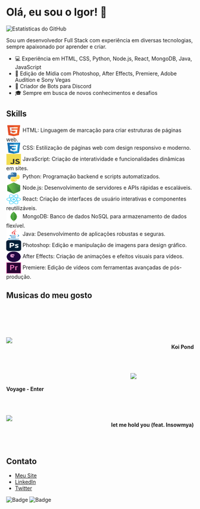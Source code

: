 # Olá, eu sou o Igor! 👋

![Estatísticas do GitHub](https://github-readme-stats.vercel.app/api?username=IgorAx&show_icons=true&theme=radical)

Sou um desenvolvedor Full Stack com experiência em diversas tecnologias, sempre apaixonado por aprender e criar.

- 💻 Experiência em HTML, CSS, Python, Node.js, React, MongoDB, Java, JavaScript
- 🎥 Edição de Mídia com Photoshop, After Effects, Premiere, Adobe Audition e Sony Vegas
- 🤖 Criador de Bots para Discord
- 🎓 Sempre em busca de novos conhecimentos e desafios

## Skills

<div>
  <img align="center" alt="HTML" height="30" width="40" src="https://raw.githubusercontent.com/devicons/devicon/master/icons/html5/html5-original.svg">
  <span>HTML: Linguagem de marcação para criar estruturas de páginas web.</span>
</div>
<div>
  <img align="center" alt="CSS" height="30" width="40" src="https://raw.githubusercontent.com/devicons/devicon/master/icons/css3/css3-original.svg">
  <span>CSS: Estilização de páginas web com design responsivo e moderno.</span>
</div>
<div>
  <img align="center" alt="JavaScript" height="30" width="40" src="https://raw.githubusercontent.com/devicons/devicon/master/icons/javascript/javascript-original.svg">
  <span>JavaScript: Criação de interatividade e funcionalidades dinâmicas em sites.</span>
</div>
<div>
  <img align="center" alt="Python" height="30" width="40" src="https://raw.githubusercontent.com/devicons/devicon/master/icons/python/python-original.svg">
  <span>Python: Programação backend e scripts automatizados.</span>
</div>
<div>
  <img align="center" alt="Node.js" height="30" width="40" src="https://raw.githubusercontent.com/devicons/devicon/master/icons/nodejs/nodejs-original.svg">
  <span>Node.js: Desenvolvimento de servidores e APIs rápidas e escaláveis.</span>
</div>
<div>
  <img align="center" alt="React" height="30" width="40" src="https://raw.githubusercontent.com/devicons/devicon/master/icons/react/react-original.svg">
  <span>React: Criação de interfaces de usuário interativas e componentes reutilizáveis.</span>
</div>
<div>
  <img align="center" alt="MongoDB" height="30" width="40" src="https://raw.githubusercontent.com/devicons/devicon/master/icons/mongodb/mongodb-original.svg">
  <span>MongoDB: Banco de dados NoSQL para armazenamento de dados flexível.</span>
</div>
<div>
  <img align="center" alt="Java" height="30" width="40" src="https://raw.githubusercontent.com/devicons/devicon/master/icons/java/java-original.svg">
  <span>Java: Desenvolvimento de aplicações robustas e seguras.</span>
</div>
<div>
  <img align="center" alt="Photoshop" height="30" width="40" src="https://raw.githubusercontent.com/devicons/devicon/master/icons/photoshop/photoshop-plain.svg">
  <span>Photoshop: Edição e manipulação de imagens para design gráfico.</span>
</div>
<div>
  <img align="center" alt="After Effects" height="30" width="40" src="https://raw.githubusercontent.com/devicons/devicon/master/icons/aftereffects/aftereffects-original.svg">
  <span>After Effects: Criação de animações e efeitos visuais para vídeos.</span>
</div>
<div>
  <img align="center" alt="Premiere" height="30" width="40" src="https://raw.githubusercontent.com/devicons/devicon/master/icons/premierepro/premierepro-original.svg">
  <span>Premiere: Edição de vídeos com ferramentas avançadas de pós-produção.</span>
</div>

## Musicas do meu gosto

<div>
    <br>
    <br>
    <br>
    <br>
    <p align="right">
        <a href = "https://www.youtube.com/watch?v=KbKT-Z4VH_8">
            <img src = "https://i.ytimg.com/vi/KbKT-Z4VH_8/hq720.jpg?sqp=-oaymwEcCNAFEJQDSFXyq4qpAw4IARUAAIhCGAFwAcABBg==&rs=AOn4CLC-8HALNvl-7EKP_C5L_hfUcV2GWA" width = "170" align = "left">
        </a>
        <b><br>Koi Pond</b>
    </p>
    <br>
    <br>
    <p align="left">
        <a href = "https://www.youtube.com/watch?v=QmoM8XzAeRc">
            <img  src ="https://i.ytimg.com/vi/1o95Xo7oG64/hqdefault.jpg?sqp=-oaymwEcCOADEI4CSFXyq4qpAw4IARUAAIhCGAFwAcABBg==&rs=AOn4CLADwhbI3DtuD2HUV8EI_mzm3dz8Sw" width="170" align="right">
        </a>
        <b><br><br>Voyage - Enter</b>
    </p>
    <br>
    <br>
    <p align="right">
        <a href="https://www.youtube.com/watch?v=zsXZC7oZ5qc">
            <img src="https://i.ytimg.com/vi/zsXZC7oZ5qc/hq720.jpg?sqp=-oaymwEcCNAFEJQDSFXyq4qpAw4IARUAAIhCGAFwAcABBg==&rs=AOn4CLCJFHGl4LS9i7L7ABSsyidFXR4ayw" width="170" align="left">
        </a>
        <b><br>let me hold you (feat. Insowmya)</b></p>
    <br>
    <br>


## Contato

- [Meu Site](https://meusite.com)
- [LinkedIn](https://www.linkedin.com/in/seu_perfil/)
- [Twitter](https://twitter.com/seu_perfil)

![Badge](https://img.shields.io/badge/Desenvolvedor-Frontend-blue)
![Badge](https://img.shields.io/badge/Desenvolvedor-Backend-green)
